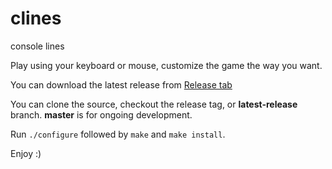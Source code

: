 # clines
console lines

Play using your keyboard or mouse, customize the game the way you want.

You can download the latest release from [Release tab](https://github.com/veselov/clines/releases)

You can clone the source, checkout the release tag, or **latest-release** branch. **master** is for ongoing development.

Run `./configure` followed by `make` and `make install`.

Enjoy :)


